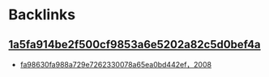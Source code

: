 
# Backlinks
## [1a5fa914be2f500cf9853a6e5202a82c5d0bef4a](1a5fa914be2f500cf9853a6e5202a82c5d0bef4a.md)
- [fa98630fa988a729e7262330078a65ea0bd442ef，2008](fa98630fa988a729e7262330078a65ea0bd442ef，2008.md)

